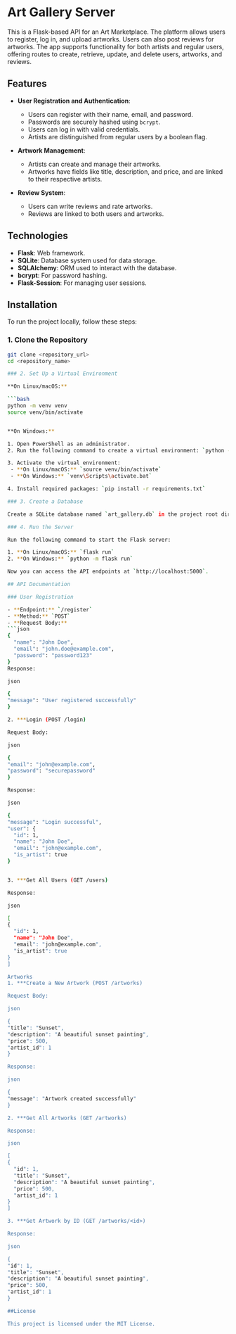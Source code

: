# Art Gallery Server

This is a Flask-based API for an Art Marketplace. The platform allows users to register, log in, and upload artworks. Users can also post reviews for artworks. The app supports functionality for both artists and regular users, offering routes to create, retrieve, update, and delete users, artworks, and reviews.

## Features

- **User Registration and Authentication**:
  - Users can register with their name, email, and password.
  - Passwords are securely hashed using `bcrypt`.
  - Users can log in with valid credentials.
  - Artists are distinguished from regular users by a boolean flag.
  
- **Artwork Management**:
  - Artists can create and manage their artworks.
  - Artworks have fields like title, description, and price, and are linked to their respective artists.
  
- **Review System**:
  - Users can write reviews and rate artworks.
  - Reviews are linked to both users and artworks.

## Technologies

- **Flask**: Web framework.
- **SQLite**: Database system used for data storage.
- **SQLAlchemy**: ORM used to interact with the database.
- **bcrypt**: For password hashing.
- **Flask-Session**: For managing user sessions.

## Installation

To run the project locally, follow these steps:

### 1. Clone the Repository
  ```bash
git clone <repository_url>
cd <repository_name>

### 2. Set Up a Virtual Environment

**On Linux/macOS:**

```bash
python -m venv venv
source venv/bin/activate


**On Windows:**

1. Open PowerShell as an administrator.
2. Run the following command to create a virtual environment: `python -m venv venv`

3. Activate the virtual environment:
   - **On Linux/macOS:** `source venv/bin/activate`
   - **On Windows:** `venv\Scripts\activate.bat`

4. Install required packages: `pip install -r requirements.txt`

### 3. Create a Database

Create a SQLite database named `art_gallery.db` in the project root directory.

### 4. Run the Server

Run the following command to start the Flask server:

1. **On Linux/macOS:** `flask run`
2. **On Windows:** `python -m flask run`

Now you can access the API endpoints at `http://localhost:5000`.

## API Documentation

### User Registration

- **Endpoint:** `/register`
- **Method:** `POST`
- **Request Body:**
  ```json
  {
    "name": "John Doe",
    "email": "john.doe@example.com",
    "password": "password123"
  }
  Response:

json

{
  "message": "User registered successfully"
}

2. ***Login (POST /login)

Request Body:

json

{
  "email": "john@example.com",
  "password": "securepassword"
}

Response:

json

{
  "message": "Login successful",
  "user": {
    "id": 1,
    "name": "John Doe",
    "email": "john@example.com",
    "is_artist": true
}


3. ***Get All Users (GET /users)

Response:

json

[
  {
    "id": 1,
    "name": "John Doe",
    "email": "john@example.com",
    "is_artist": true
  }
]

Artworks
1. ***Create a New Artwork (POST /artworks)

Request Body:

json

{
  "title": "Sunset",
  "description": "A beautiful sunset painting",
  "price": 500,
  "artist_id": 1
}

Response:

json

{
  "message": "Artwork created successfully"
}

2. ***Get All Artworks (GET /artworks)

Response:

json

[
  {
    "id": 1,
    "title": "Sunset",
    "description": "A beautiful sunset painting",
    "price": 500,
    "artist_id": 1
  }
]

3. ***Get Artwork by ID (GET /artworks/<id>)

Response:

json

{
  "id": 1,
  "title": "Sunset",
  "description": "A beautiful sunset painting",
  "price": 500,
  "artist_id": 1
}

##License

This project is licensed under the MIT License.